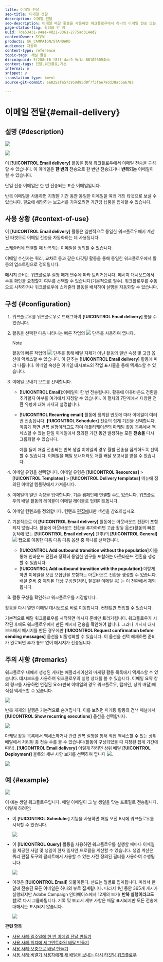 ```yaml
---
title: 이메일 전달
seo-title: 이메일 전달
description: 이메일 전달
seo-description: 이메일 배달 활동을 사용하면 워크플로우에서 하나의 이메일 전송 또는 반복 이메일을 보내도록 구성할 수 있습니다.
page-status-flag: 활성화 안 함
uuid: 7de53431-84ae-4d21-8361-2775ad314ed2
contentOwner: 자우비
products: SG_CAMPAIGN/STANDARD
audience: 자동화
content-type: reference
topic-tags: 채널 활동
discoiquuid: 5f288cf6-f8ff-4ac9-9c1a-801026054bb
context-tags: 전달,워크플로,기본
internal: n
snippet: y
translation-type: tm+mt
source-git-commit: ea825afe573959d95d0f7f3f6e79dd38ac5a678a

---
```



# 이메일 전달{#email-delivery}

## 설명 {#description}

![](assets/email.png)

![](assets/recurrentemail.png)

이 **[!UICONTROL Email delivery]** 활동을 통해 워크플로우에서 이메일 전송을 구성할 수 있습니다. 이 이메일은 **한 번의** 전송으로 한 번만 전송되거나 **반복되는** 이메일이 될 수 있습니다.

단일 전송 이메일은 한 번 전송되는 표준 이메일입니다.

반복 이메일을 사용하면 지정된 기간 동안 동일한 이메일을 여러 개의 타겟으로 보낼 수 있습니다. 필요에 해당하는 보고서를 가져오려면 기간당 납품을 집계할 수 있습니다.

## 사용 상황 {#context-of-use}

이 **[!UICONTROL Email delivery]** 활동은 일반적으로 동일한 워크플로우에서 계산된 타겟으로 이메일 전송을 자동화하는 데 사용됩니다.

스케줄러에 연결할 때 반복되는 이메일을 정의할 수 있습니다.

이메일 수신자는 쿼리, 교차로 등과 같은 타깃팅 활동을 통해 동일한 워크플로우에서 활동의 업스트림으로 정의됩니다.

메시지 준비는 워크플로우 실행 매개 변수에 따라 트리거됩니다. 메시지 대시보드에서 수동 확인을 요청할지 여부를 선택할 수 있습니다(기본적으로 필수). 워크플로우를 수동으로 시작하거나 워크플로우에 스케줄러 활동을 배치하여 실행을 자동화할 수 있습니다.

## 구성 {#configuration}

1. 워크플로우를 워크플로우로 드래그하여 **[!UICONTROL Email delivery]** 놓을 수 있습니다.
1. 활동을 선택한 다음 나타나는 빠른 작업의 ![](assets/edit_darkgrey-24px.png) 단추를 사용하여 엽니다.

   >[!NOTE]
   >
   >활동의 빠른 작업의 ![](assets/dlv_activity_params-24px.png) 단추를 통해 배달 자체가 아닌 활동의 일반 속성 및 고급 옵션에 액세스할 수 있습니다. 이 단추는 **[!UICONTROL Email delivery]** 활동에 따라 다릅니다. 이메일 속성은 이메일 대시보드의 작업 표시줄을 통해 액세스할 수 있습니다.

1. 이메일 보내기 모드를 선택합니다.

   * **[!UICONTROL Email]**:이메일이 한 번 전송됩니다. 활동에 아웃바운드 전환을 추가할지 여부를 여기에서 지정할 수 있습니다. 이 절차의 7단계에서 다양한 전환 유형에 대해 자세히 설명합니다.
   * **[!UICONTROL Recurring email]**:활동에 정의된 빈도에 따라 이메일이 여러 번 전송됩니다. **[!UICONTROL Scheduler]** 전송의 집계 기간을 선택합니다. 이렇게 하면 반복 실행이라고도 하며 애플리케이션의 마케팅 활동 목록에서 액세스할 수 있는 단일 이메일에서 정의된 기간 동안 발생하는 모든 **전송을** 다시 그룹화할 수 있습니다.

      예를 들어 매일 전송되는 반복 생일 이메일의 경우 월별 전송을 집계하도록 선택할 수 있습니다. 이메일을 매일 보내더라도 매월 배달 보고서를 받을 수 있습니다.

1. 이메일 유형을 선택합니다. 이메일 유형은 **[!UICONTROL Resources]** &gt; **[!UICONTROL Templates]** &gt; **[!UICONTROL Delivery templates]** 메뉴에 정의된 이메일 템플릿에서 가져옵니다.
1. 이메일의 일반 속성을 입력합니다. 기존 캠페인에 연결할 수도 있습니다. 워크플로우의 배달 활동의 레이블이 이메일 레이블로 업데이트됩니다.
1. 이메일 컨텐츠를 정의합니다. 컨텐츠 [편집에](../../designing/using/overview.md)대한 섹션을 참조하십시오.
1. 기본적으로 이 **[!UICONTROL Email delivery]** 활동에는 아웃바운드 전환이 포함되지 않습니다. 활동에 아웃바운드 전환을 추가하려면 고급 활동 옵션(활동의 빠른 동작에 있는 **[!UICONTROL Email delivery]** 단추)의 **[!UICONTROL General]** ![](assets/dlv_activity_params-24px.png) 탭으로 이동한 다음 다음 다음 옵션 중 하나를 선택합니다.

   * **[!UICONTROL Add outbound transition without the population]**:이를 통해 인바운드 전환과 정확히 동일한 인구를 포함하는 아웃바운드 전환을 생성할 수 있습니다.
   * **[!UICONTROL Add outbound transition with the population]**:이렇게 하면 이메일을 보낸 모집단을 포함하는 아웃바운드 전환을 생성할 수 있습니다. 배달 준비 중 제외된 대상 구성원(격리, 잘못된 이메일 등) 는 이 전환에서 제외됩니다.

1. 활동 구성을 확인하고 워크플로우를 저장합니다.

활동을 다시 열면 이메일 대시보드로 바로 이동합니다. 컨텐트만 편집할 수 있습니다.

기본적으로 배달 워크플로우를 시작하면 메시지 준비만 트리거됩니다. 워크플로우가 시작된 후에도 워크플로우에서 만든 메시지 전송을 확인해야 합니다. 그러나 메시지 대시보드에서 메시지를 만든 경우에만 **[!UICONTROL Request confirmation before sending messages]** 옵션을 비활성화할 수 있습니다. 이 옵션을 선택 해제하면 준비가 완료되면 추가 통보 없이 메시지가 전송됩니다.

## 주의 사항 {#remarks}

워크플로우 내에서 생성된 게재는 애플리케이션의 마케팅 활동 목록에서 액세스할 수 있습니다. 대시보드를 사용하여 워크플로우의 실행 상태를 볼 수 있습니다. 이메일 요약 창의 링크를 사용하면 연결된 요소(반복 이메일의 경우 워크플로우, 캠페인, 상위 배달)에 직접 액세스할 수 있습니다.

![](assets/wkf_display_recurrent_executions_2.png)

반복 게재의 실행은 기본적으로 숨겨집니다. 이를 보려면 마케팅 활동의 검색 패널에서 **[!UICONTROL Show recurring executions]** 옵션을 선택합니다.

![](assets/wkf_display_recurrent_executions.png)

마케팅 활동 목록에서 액세스하거나 관련 반복 실행을 통해 직접 액세스할 수 있는 상위 배달에서 처리된 총 전송 수를 볼 수 있습니다(활동이 구성되었을 때 지정된 집계 기간에 따라). **[!UICONTROL Email delivery]** 이렇게 하려면 상위 배달 **[!UICONTROL Deployment]** 블록의 세부 사항 보기를 선택하여 엽니다 ![](assets/wkf_dlv_detail_button.png).

![](assets/wkf_display_recurrent_executions_3.png)

## 예 {#example}

![](assets/wkf_delivery_example_1.png)

이 예는 생일 워크플로우입니다. 매일 이메일이 그 날 생일을 맞는 프로필로 전송됩니다. 이렇게 하려면:

* 이 **[!UICONTROL Scheduler]** 기능을 사용하면 매일 오전 8시에 워크플로우를 시작할 수 있습니다.

   ![](assets/wkf_delivery_example_2.png)

* 이 **[!UICONTROL Query]** 활동을 사용하면 워크플로우를 실행할 때마다 이메일을 제공한 사람 및 생일이 현재 일자인 프로필을 계산할 수 있습니다. 생일 계산은 쿼리 편집 도구의 팔레트에서 사용할 수 있는 사전 정의된 필터를 사용하여 수행됩니다.

   ![](assets/wkf_delivery_example_3.png)

* 이것은 **[!UICONTROL Email]** 되풀이된다. 센드는 월별로 집계됩니다. 따라서 한 달에 전송된 모든 이메일은 하나의 뷰로 집계됩니다. 따라서 1년 동안 365개 게시가 실행되지만 Adobe Campaign 인터페이스에서 12개의 보기( **반복 실행이라고도**&#x200B;함)로 다시 그룹화됩니다. 기록 및 보고서 세부 사항은 매달 표시되지만 모든 전송에 대해서는 표시되지 않습니다.

   ![](assets/wkf_delivery_example_4.png)

**관련 항목**

* [사용 사례:일주일에 한 번 이메일 전달 만들기](../../automating/using/workflow-weekly-offer.md)
* [사용 사례:위치에 세그먼트화된 배달 만들기](../../automating/using/workflow-segmentation-location.md)
* [사용 사례:보충으로 배달 만들기](../../automating/using/workflow-created-query-with-complement.md)
* [사용 사례:비열기 사용자에게 새 배달을 보내는 다시 타깃팅 워크플로우](../../automating/using/workflow-cross-channel-retargeting.md)